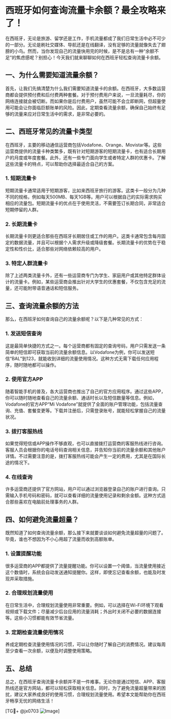 # 西班牙如何查询流量卡余额？最全攻略来了！

在西班牙，无论是旅游、留学还是工作，手机流量都成了我们日常生活中必不可少的一部分。无论是刷社交媒体、导航还是在线翻译，没有足够的流量就像失去了翅膀的小鸟。然而，当你发现自己的流量快用完的时候，是不是总有一种“余额不足”的焦虑感呢？别担心！今天我们就来聊聊如何在西班牙轻松查询流量卡余额。

## 一、为什么需要知道流量余额？

首先，让我们先搞清楚为什么我们需要知道流量卡的余额。在西班牙，大多数运营商都会提供预付费和后付费两种套餐。对于预付费用户来说，一旦流量耗尽，你的网络连接就会被切断。而如果你是后付费用户，虽然可能不会立即断网，但超量使用可能会让你面临巨额账单的风险。因此，定期查看流量余额，确保自己始终有足够的流量来应对日常生活中的需求，是非常必要的。

## 二、西班牙常见的流量卡类型

在西班牙，主要的移动通信运营商包括Vodafone、Orange、Movistar等。这些运营商提供的流量卡种类繁多，既有针对短期游客的短期流量卡，也有适合长期用户的月度或年度套餐。此外，还有一些专门面向学生或者特定人群的优惠卡。了解这些流量卡的特点，可以帮助你选择最适合自己的方案。

### 1. 短期流量卡

短期流量卡通常适用于短期游客，比如来西班牙旅行的游客。这类卡一般分为几种不同的规格，例如每天500MB、每天1GB等。用户可以根据自己的实际需求购买相应的流量包。短期流量卡的优点在于使用灵活，不需要签订长期合同，非常适合短期停留的人群。

### 2. 长期流量卡

长期流量卡则更适合那些在西班牙长期居住或工作的用户。这类卡通常包含每月固定的数据流量，并且可以根据个人需求升级或降级套餐。长期流量卡的优势在于稳定性和性价比，适合那些对网络依赖较高的用户。

### 3. 特定人群流量卡

除了上述两类流量卡外，还有一些运营商专门为学生、家庭用户或其他特定群体设计的流量卡。例如，某些运营商会推出针对大学生的优惠套餐，不仅包含充足的流量，还可能附带语音通话和短信服务。

## 三、查询流量余额的方法

那么，在西班牙如何查询自己的流量余额呢？以下是几种常见的方式：

### 1. 发送短信查询

这是最简单快捷的方式之一。每个运营商都有固定的查询号码，用户只需发送一条简单的短信即可获取当前的流量余额信息。以Vodafone为例，你可以发送短信“BAL”到123，就能收到详细的流量使用情况。这种方式无需下载任何应用程序，随时随地都可以操作。

### 2. 使用官方APP

随着智能手机的普及，各大运营商也推出了自己的官方应用程序。通过这些APP，你可以随时随地查看自己的流量余额、通话时长以及短信数量等信息。例如，Vodafone的官方APP“Mi Vodafone”就提供了全面的账户管理功能，包括流量查询、充值、套餐变更等。下载并注册后，只需登录账号，就能轻松掌握自己的流量状况。

### 3. 拨打客服热线

如果觉得短信或APP操作不够直观，也可以直接拨打运营商的客服热线进行咨询。客服人员会根据你的电话号码查询相关信息，并告知你当前的流量余额和其他账户详情。不过需要注意的是，拨打客服热线可能会产生一定的费用，尤其是在国际长途的情况下。

### 4. 在线查询

许多运营商还提供了官方网站，用户可以通过浏览器登录自己的账户进行查询。只需输入手机号码和密码，就可以查看详细的流量使用记录和剩余金额。这种方式适合那些喜欢在电脑前处理事务的人群。

## 四、如何避免流量超量？

既然知道了如何查询流量余额，那么接下来就要谈谈如何避免流量超量的问题了。毕竟，谁也不想因为不小心用超了流量而收到高额账单。

### 1. 设置提醒功能

很多运营商的APP都提供了流量提醒功能。你可以设置一个阈值，当流量使用接近这个数值时，系统会自动发送通知提醒你。这样，即使忘记查看余额，也能及时发现并采取措施。

### 2. 合理规划流量使用

在日常生活中，合理规划流量使用非常重要。例如，可以选择在Wi-Fi环境下观看视频或下载文件；尽量减少后台应用的流量消耗；外出时关闭不必要的数据连接等。这些小习惯都能有效节省流量。

### 3. 定期检查流量使用情况

养成定期检查流量使用情况的习惯，可以让你随时了解自己的消费情况。建议每周至少查看一次余额，以便及时调整使用策略。

## 五、总结

总之，在西班牙查询流量卡余额并不是一件难事。无论你是通过短信、APP、客服热线还是官方网站，都可以轻松获取相关信息。同时，为了避免流量超量带来的困扰，建议大家养成良好的使用习惯，合理规划流量使用。希望本文能帮助你在西班牙畅享无忧的网络生活！

[TG💪+ @jx0703 ![Image](https://github.com/user-attachments/assets/dbca1d08-cadb-493c-b0ec-ad6f7a83f270)]
